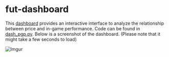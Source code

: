 # fut-dashboard

This [dashboard](https://fut-dash.herokuapp.com/) provides an interactive interface to analyze the relationship between price and in-game performance. Code can be found in [dash_pgp.py](https://github.com/cvaf/fut-dashboard/blob/master/dash_dataframes.py). Below is a screenshot of the dashboard. (Please note that it might take a few seconds to load)

![Imgur](https://i.imgur.com/gj5WDG5.png)
